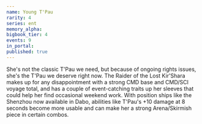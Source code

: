 ```yaml
---
name: Young T'Pau
rarity: 4
series: ent
memory_alpha:
bigbook_tier: 4
events: 9
in_portal:
published: true
---
```


She's not the classic T'Pau we need, but because of ongoing rights issues, she's the T'Pau we deserve right now. The Raider of the Lost Kir'Shara makes up for any disappointment with a strong CMD base and CMD/SCI voyage total, and has a couple of event-catching traits up her sleeves that could help her find occasional weekend work. With position ships like the Shenzhou now available in Dabo, abilities like T'Pau's +10 damage at 8 seconds become more usable and can make her a strong Arena/Skirmish piece in certain combos.
